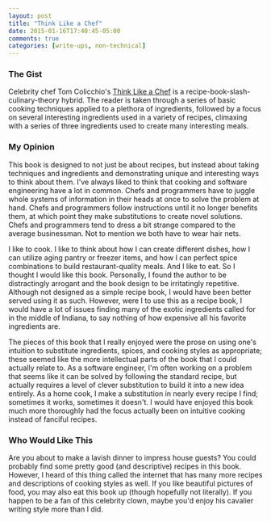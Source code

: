 ```yaml
---
layout: post
title: "Think Like a Chef"
date: 2015-01-16T17:40:45-05:00
comments: true
categories: [write-ups, non-technical]
---
```


### The Gist

Celebrity chef Tom Colicchio's [Think Like a Chef](http://amzn.to/15faZfN) is a recipe-book-slash-culinary-theory hybrid. The reader is taken through a series of basic cooking techniques applied to a plethora of ingredients, followed by a focus on several interesting ingredients used in a variety of recipes, climaxing with a series of three ingredients used to create many interesting meals.

### My Opinion

This book is designed to not just be about recipes, but instead about taking techniques and ingredients and demonstrating unique and interesting ways to think about them. I've always liked to think that cooking and software engineering have a lot in common. Chefs and programmers have to juggle whole systems of information in their heads at once to solve the problem at hand. Chefs and programmers follow instructions until it no longer benefits them, at which point they make substitutions to create novel solutions. Chefs and programmers tend to dress a bit strange compared to the average businessman. Not to mention we both have to wear hair nets.

I like to cook. I like to think about how I can create different dishes, how I can utilize aging pantry or freezer items, and how I can perfect spice combinations to build restaurant-quality meals. And I like to eat. So I thought I would like this book. Personally, I found the author to be distractingly arrogant and the book design to be irritatingly repetitive. Although not designed as a simple recipe book, I would have been better served using it as such. However, were I to use this as a recipe book, I would have a lot of issues finding many of the exotic ingredients called for in the middle of Indiana, to say nothing of how expensive all his favorite ingredients are.

The pieces of this book that I really enjoyed were the prose on using one's intuition to substitute ingredients, spices, and cooking styles as appropriate; these seemed like the more intellectual parts of the book that I could actually relate to. As a software engineer, I'm often working on a problem that seems like it can be solved by following the standard recipe, but actually requires a level of clever substitution to build it into a new idea entirely. As a home cook, I make a substitution in nearly every recipe I find; sometimes it works, sometimes it doesn't. I would have enjoyed this book much more thoroughly had the focus actually been on intuitive cooking instead of fanciful recipes.

### Who Would Like This

Are you about to make a lavish dinner to impress house guests? You could probably find some pretty good (and descriptive) recipes in this book. However, I heard of this thing called the internet that has many more recipes and descriptions of cooking styles as well. If you like beautiful pictures of food, you may also eat this book up (though hopefully not literally). If you happen to be a fan of this celebrity clown, maybe you'd enjoy his cavalier writing style more than I did.

